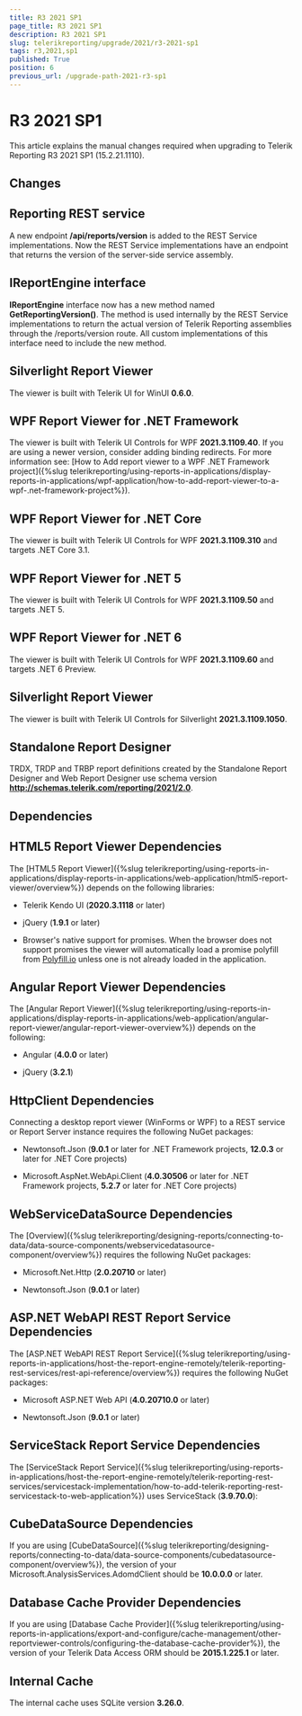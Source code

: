 ```yaml
---
title: R3 2021 SP1
page_title: R3 2021 SP1 
description: R3 2021 SP1
slug: telerikreporting/upgrade/2021/r3-2021-sp1
tags: r3,2021,sp1
published: True
position: 6
previous_url: /upgrade-path-2021-r3-sp1
---
```


# R3 2021 SP1

This article explains the manual changes required when upgrading to Telerik Reporting R3 2021 SP1 (15.2.21.1110).

## Changes

## Reporting REST service

A new endpoint __/api/reports/version__ is added to the REST Service implementations. Now the REST Service implementations have an endpoint that returns the version of the server-side service assembly. 

## IReportEngine interface

__IReportEngine__ interface now has a new method named __GetReportingVersion()__. The method is used internally by the REST Service implementations to return the actual version of Telerik Reporting assemblies through the /reports/version route. All custom implementations of this interface need to include the new method. 

## Silverlight Report Viewer

The viewer is built with Telerik UI for WinUI __0.6.0__. 

## WPF Report Viewer for .NET Framework

The viewer is built with Telerik UI Controls for WPF __2021.3.1109.40__. If you are using a newer version, consider adding binding redirects. For more information see: [How to Add report viewer to a WPF .NET Framework project]({%slug telerikreporting/using-reports-in-applications/display-reports-in-applications/wpf-application/how-to-add-report-viewer-to-a-wpf-.net-framework-project%}).

## WPF Report Viewer for .NET Core

The viewer is built with Telerik UI Controls for WPF __2021.3.1109.310__ and targets .NET Core 3.1. 

## WPF Report Viewer for .NET 5

The viewer is built with Telerik UI Controls for WPF __2021.3.1109.50__ and targets .NET 5. 

## WPF Report Viewer for .NET 6

The viewer is built with Telerik UI Controls for WPF __2021.3.1109.60__ and targets .NET 6 Preview. 

## Silverlight Report Viewer

The viewer is built with Telerik UI Controls for Silverlight __2021.3.1109.1050__. 

## Standalone Report Designer

TRDX, TRDP and TRBP report definitions created by the Standalone Report Designer and Web Report Designer use schema version __http://schemas.telerik.com/reporting/2021/2.0__. 

## Dependencies

## HTML5 Report Viewer Dependencies

The [HTML5 Report Viewer]({%slug telerikreporting/using-reports-in-applications/display-reports-in-applications/web-application/html5-report-viewer/overview%}) depends on the following libraries: 

* Telerik Kendo UI (__2020.3.1118__ or later) 

* jQuery (__1.9.1__ or later) 

* Browser's native support for promises. When the browser does not support promises the viewer will automatically load a promise polyfill from [Polyfill.io](https://polyfill.io) unless one is not already loaded in the application. 

## Angular Report Viewer Dependencies

The [Angular Report Viewer]({%slug telerikreporting/using-reports-in-applications/display-reports-in-applications/web-application/angular-report-viewer/angular-report-viewer-overview%}) depends on the following: 

* Angular (__4.0.0__ or later) 

* jQuery (__3.2.1__) 

## HttpClient Dependencies

Connecting a desktop report viewer (WinForms or WPF) to a REST service or Report Server instance requires the following NuGet packages: 

* Newtonsoft.Json (__9.0.1__ or later for .NET Framework projects, __12.0.3__ or later for .NET Core projects) 

* Microsoft.AspNet.WebApi.Client (__4.0.30506__ or later for .NET Framework projects, __5.2.7__ or later for .NET Core projects) 

## WebServiceDataSource Dependencies

The [Overview]({%slug telerikreporting/designing-reports/connecting-to-data/data-source-components/webservicedatasource-component/overview%}) requires the following NuGet packages: 

* Microsoft.Net.Http (__2.0.20710__ or later) 

* Newtonsoft.Json (__9.0.1__ or later) 

## ASP.NET WebAPI REST Report Service Dependencies

The [ASP.NET WebAPI REST Report Service]({%slug telerikreporting/using-reports-in-applications/host-the-report-engine-remotely/telerik-reporting-rest-services/rest-api-reference/overview%}) requires the following NuGet packages: 

* Microsoft ASP.NET Web API (__4.0.20710.0__ or later) 

* Newtonsoft.Json (__9.0.1__ or later) 

## ServiceStack Report Service Dependencies

The [ServiceStack Report Service]({%slug telerikreporting/using-reports-in-applications/host-the-report-engine-remotely/telerik-reporting-rest-services/servicestack-implementation/how-to-add-telerik-reporting-rest-servicestack-to-web-application%}) uses ServiceStack (__3.9.70.0__): 

## CubeDataSource Dependencies

If you are using [CubeDataSource]({%slug telerikreporting/designing-reports/connecting-to-data/data-source-components/cubedatasource-component/overview%}), the version of your Microsoft.AnalysisServices.AdomdClient should be __10.0.0.0__ or later. 

## Database Cache Provider Dependencies

If you are using [Database Cache Provider]({%slug telerikreporting/using-reports-in-applications/export-and-configure/cache-management/other-reportviewer-controls/configuring-the-database-cache-provider%}), the version of your Telerik Data Access ORM should be __2015.1.225.1__ or later. 

## Internal Cache

The internal cache uses SQLite version __3.26.0__.
